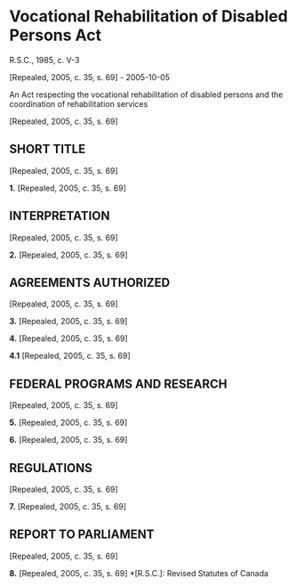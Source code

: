 # Vocational Rehabilitation of Disabled Persons Act

R.S.C., 1985, c. V-3

[Repealed, 2005, c. 35, s. 69] - 2005-10-05

An Act respecting the vocational rehabilitation of disabled persons and the coordination of rehabilitation services

[Repealed, 2005, c. 35, s. 69]

## SHORT TITLE

[Repealed, 2005, c. 35, s. 69]

**1.** [Repealed, 2005, c. 35, s. 69]

## INTERPRETATION

[Repealed, 2005, c. 35, s. 69]

**2.** [Repealed, 2005, c. 35, s. 69]

## AGREEMENTS AUTHORIZED

[Repealed, 2005, c. 35, s. 69]

**3.** [Repealed, 2005, c. 35, s. 69]

**4.** [Repealed, 2005, c. 35, s. 69]

**4.1** [Repealed, 2005, c. 35, s. 69]

## FEDERAL PROGRAMS AND RESEARCH

[Repealed, 2005, c. 35, s. 69]

**5.** [Repealed, 2005, c. 35, s. 69]

**6.** [Repealed, 2005, c. 35, s. 69]

## REGULATIONS

[Repealed, 2005, c. 35, s. 69]

**7.** [Repealed, 2005, c. 35, s. 69]

## REPORT TO PARLIAMENT

[Repealed, 2005, c. 35, s. 69]

**8.** [Repealed, 2005, c. 35, s. 69]
  *[R.S.C.]: Revised Statutes of Canada
